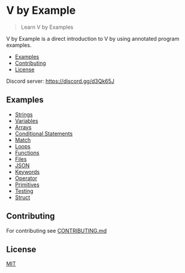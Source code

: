 # V by Example

> Learn V by Examples

V by Example is a direct introduction to V by using annotated program examples.

- [Examples](#examples)
- [Contributing](#contributing)
- [License](#license)

Discord server: https://discord.gg/d3Qk65J

## Examples

- [Strings](examples/strings/strings.md)
- [Variables](examples/variables/variables.md)
- [Arrays](examples/arrays/arrays.md)
- [Conditional Statements](examples/conditional_statements/conditional_statements.md)
- [Match](examples/conditional_statements/match.md)
- [Loops](examples/loops/loops.md)
- [Functions](examples/functions/functions.md)
- [Files](examples/files/files.md)
- [JSON](examples/json.md)
- [Keywords](examples/keywords.md)
- [Operator](examples/operator.md)
- [Primitives](examples/primitives/primitives.md)
- [Testing](examples/testing.md)
- [Struct](examples/struct/struct.md)
  
## Contributing

For contributing see [CONTRIBUTING.md](CONTRIBUTING.md)

## License

[MIT](LICENSE)
